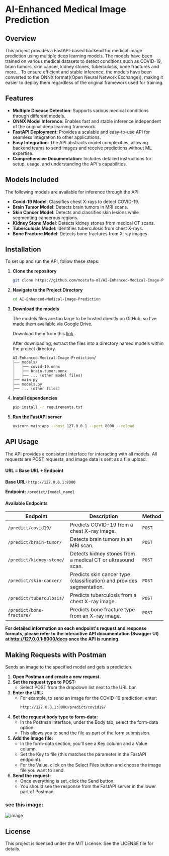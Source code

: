 # AI-Enhanced Medical Image Prediction

## Overview
This project provides a FastAPI-based backend for medical image prediction using multiple deep learning models. The models have been trained on various medical datasets to detect conditions such as COVID-19, brain tumors, skin cancer, kidney stones, tuberculosis, bone fractures and more... To ensure efficient and stable inference, the models have been converted to the ONNX format((Open Neural Network Exchange)), making it easier to deploy them regardless of the original framework used for training.

## Features
- **Multiple Disease Detection**: Supports various medical conditions through different models.
- **ONNX Model Inference**: Enables fast and stable inference independent of the original deep learning framework.
- **FastAPI Deployment**: Provides a scalable and easy-to-use API for seamless integration to other applications.
- **Easy Integration**: The API abstracts model complexities, allowing backend teams to send images and receive predictions without ML expertise.
- **Comprehensive Documentation:**  Includes detailed instructions for setup, usage, and understanding the API's capabilities.

## Models Included
The following models are available for inference through the API:
- **Covid-19 Model**: Classifies chest X-rays to detect COVID-19.
- **Brain Tumor Model**: Detects brain tumors in MRI scans.
- **Skin Cancer Model**: Detects and classifies skin lesions while segmenting cancerous regions.
- **Kidney Stone Model**: Detects kidney stones from medical CT scans.
- **Tuberculosis Model**: Identifies tuberculosis from chest X-rays.
- **Bone Fracture Model**: Detects bone fractures from X-ray images.

## Installation
To set up and run the API, follow these steps:

1. **Clone the repository**
   ```sh
   git clone https://github.com/mostafa-ml/AI-Enhanced-Medical-Image-Prediction
   ```

2. **Navigate to the Project Directory**
   ```sh
   cd AI-Enhanced-Medical-Image-Prediction
   ```

3. **Download the models**
   
   The models files are too large to be hosted directly on GitHub, so I’ve made them available via Google Drive.
   
   Download them from this [link](https://drive.google.com/drive/folders/1exyGxBjuVpFMFniDarKifTIDPFEiYZ_O?usp=sharing).

   After downloading, extract the files into a directory named models within the project directory.
   ```
   AI-Enhanced-Medical-Image-Prediction/
   ├── models/
   │   ├── covid-19.onnx
   │   ├── brain-tumor.onnx
   │   ├── ... (other model files)
   ├── main.py
   ├── models.py
   ├── ... (other files)
   ```

5. **Install dependencies**
   ```sh
   pip install -r requirements.txt
   ```

6. **Run the FastAPI server**
   ```sh
   uvicorn main:app --host 127.0.0.1 --port 8000 --reload
   ```

## API Usage
The API provides a consistent interface for interacting with all models.  All requests are POST requests, and image data is sent as a file upload.

#### URL = Base URL + Endpoint
   **Base URL:** `http://127.0.0.1:8000`
   
   **Endpoint:** `/predict/{model_name}`

#### Available Endpoints
| Endpoint                     | Description                                                                 | Method |
|------------------------------|-----------------------------------------------------------------------------|--------|
| `/predict/covid19/`          | Predicts COVID-19 from a chest X-ray image.                                 | `POST` |
| `/predict/brain-tumor/`      | Detects brain tumors in an MRI scan.                                        | `POST` |
| `/predict/kidney-stone/`     | Detects kidney stones from a medical CT or ultrasound scan.                 | `POST` |
| `/predict/skin-cancer/`      | Predicts skin cancer type (classification) and provides segmentation.       | `POST` |
| `/predict/tuberculosis/`     | Predicts tuberculosis from a chest X-ray image.                             | `POST` |
| `/predict/bone-fracture/`    | Predicts bone fracture type from an X-ray image.                            | `POST` |


**For detailed information on each endpoint's request and response formats, please refer to the interactive API documentation (Swagger UI) at http://127.0.0.1:8000/docs once the API is running.**

## Making Requests with Postman
Sends an image to the specified model and gets a prediction.

1. **Open Postman and create a new request.**
2. **Set the request type to POST:**
   * Select POST from the dropdown list next to the URL bar.
3. **Enter the URL:**
   * For example, to send an image for the COVID-19 prediction, enter:
      ```sh
      http://127.0.0.1:8000/predict/covid19/
      ```
4. **Set the request body type to form-data:**
   * In the Postman interface, under the Body tab, select the form-data option.
   * This allows you to send the file as part of the form submission.
5. **Add the image file:**
   * In the form-data section, you'll see a Key column and a Value column.
   * Set the Key to file (this matches the parameter in the FastAPI endpoint).
   * For the Value, click on the Select Files button and choose the image file you want to send.
6. **Send the request:**
   * Once everything is set, click the Send button.
   * You should see the response from the FastAPI server in the lower part of Postman.

### see this image: 

![image](https://github.com/user-attachments/assets/fd5b1639-c08c-4599-a69f-d89f029f3b01)


## License
This project is licensed under the MIT License. See the LICENSE file for details.

